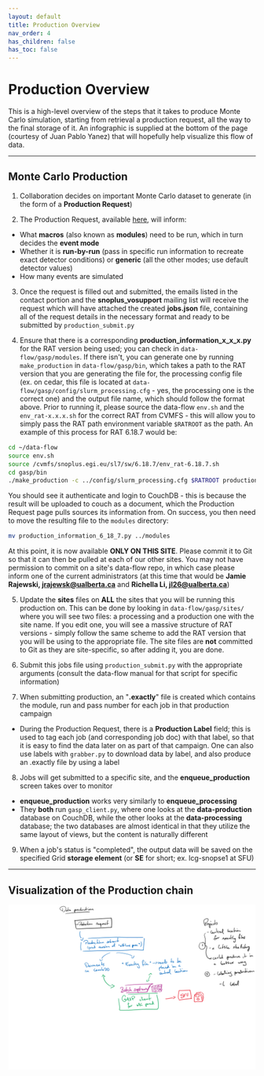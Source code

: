 ```yaml
---
layout: default
title: Production Overview
nav_order: 4
has_children: false
has_toc: false
---
```


# **Production Overview**

This is a high-level overview of the steps that it takes to produce Monte Carlo simulation, starting from retrieval a production request, all the way to the final storage of it. An infographic is supplied at the bottom of the page (courtesy of Juan Pablo Yanez) that will hopefully help visualize this flow of data.

---

## **Monte Carlo Production**
1. Collaboration decides on important Monte Carlo dataset to generate (in the form of a **Production Request**)

2. The Production Request, available [here](https://snopl.us/production/production-request), will inform:
  * What **macros** (also known as **modules**) need to be run, which in turn decides the **event mode**
  * Whether it is **run-by-run** (pass in specific run information to recreate exact detector conditions) or **generic** (all the other modes; use default detector values)
  * How many events are simulated

3. Once the request is filled out and submitted, the emails listed in the contact portion and the **snoplus_vosupport** mailing list will receive the request which will have attached the created **jobs.json** file, containing all of the request details in the necessary format and ready to be submitted by `production_submit.py`

4. Ensure that there is a corresponding **production_information_x_x_x.py** for the RAT version being used; you can check in `data-flow/gasp/modules`. If there isn't, you can generate one by running `make_production` in `data-flow/gasp/bin`, which takes a path to the RAT version that you are generating the file for, the processing config file (ex. on cedar, this file is located at `data-flow/gasp/config/slurm_processing.cfg` - yes, the processing one is the correct one) and the output file name, which should follow the format above. Prior to running it, please source the data-flow `env.sh` and the `env_rat-x.x.x.sh` for the correct RAT from CVMFS - this will allow you to simply pass the RAT path environment variable `$RATROOT` as the path. An example of this process for RAT 6.18.7 would be:
```bash
cd ~/data-flow
source env.sh
source /cvmfs/snoplus.egi.eu/sl7/sw/6.18.7/env_rat-6.18.7.sh
cd gasp/bin
./make_production -c ../config/slurm_processing.cfg $RATROOT production_information_6_18_7.py
```
You should see it authenticate and login to CouchDB - this is because the result will be uploaded to couch as a document, which the Production Request page pulls sources its information from. On success, you then need to move the resulting file to the `modules` directory:
```bash
mv production_information_6_18_7.py ../modules
```
At this point, it is now available **ONLY ON THIS SITE**. Please commit it to Git so that it can then be pulled at each of our other sites. You may not have permission to commit on a site's data-flow repo, in which case please inform one of the current administrators (at this time that would be **Jamie Rajewski, jrajewsk@ualberta.ca** and **Richella Li, jl26@ualberta.ca**)

5. Update the **sites** files on **ALL** the sites that you will be running this production on. This can be done by looking in `data-flow/gasp/sites/` where you will see two files: a processing and a production one with the site name. If you edit one, you will see a massive structure of RAT versions - simply follow the same scheme to add the RAT version that you will be using to the appropriate file. The site files are **not** committed to Git as they are site-specific, so after adding it, you are done.

6. Submit this jobs file using `production_submit.py` with the appropriate arguments (consult the data-flow manual for that script for specific information)

7. When submitting production, an "**.exactly**" file is created which contains the module, run and pass number for each job in that production campaign
  * During the Production Request, there is a **Production Label** field; this is used to tag each job (and corresponding job doc) with that label, so that it is easy to find the data later on as part of that campaign. One can also use labels with `grabber.py` to download data by label, and also produce an .exactly file by using a label

8. Jobs will get submitted to a specific site, and the **enqueue_production** screen takes over to monitor
  * **enqueue_production** works very similarly to **enqueue_processing**
  * They **both** run `gasp_client.py`, where one looks at the **data-production** database on CouchDB, while the other looks at the **data-processing** database; the two databases are almost identical in that they utilize the same layout of views, but the content is naturally different

9. When a job's status is "completed", the output data will be saved on the specified Grid **storage element** (or **SE** for short; ex. lcg-snopse1 at SFU)

---


## **Visualization of the Production chain**


![production chain image](../assets/images/production-flow.png)


